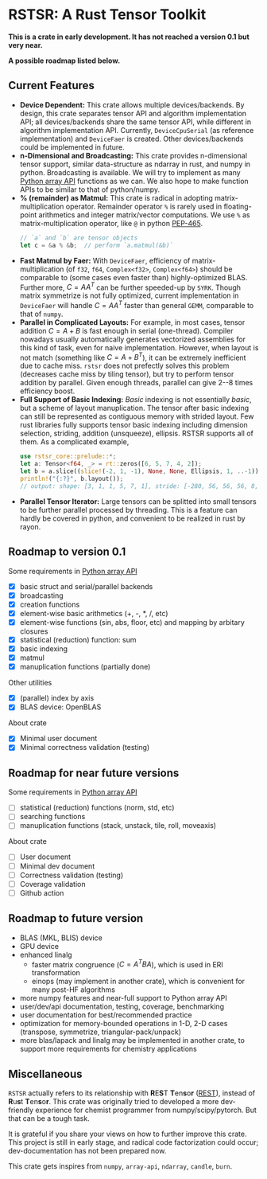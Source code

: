 # RSTSR: A Rust Tensor Toolkit

**This is a crate in early development. It has not reached a version 0.1 but very near.**

**A possible roadmap listed below.**

## Current Features

- **Device Dependent:** This crate allows multiple devices/backends. By design, this crate separates tensor API and algorithm implementation API; all devices/backends share the same tensor API, while different in algorithm implementation API. Currently, `DeviceCpuSerial` (as reference implementation) and `DeviceFaer` is created. Other devices/backends could be implemented in future.
- **n-Dimensional and Broadcasting:** This crate provides n-dimensional tensor support, similar data-structure as ndarray in rust, and numpy in python. Broadcasting is available. We will try to implement as many [Python array API](https://data-apis.org/array-api/latest/) functions as we can. We also hope to make function APIs to be similar to that of python/numpy.
- **% (remainder) as Matmul:** This crate is radical in adopting matrix-multiplication operator. Remainder operator `%` is rarely used in floating-point arithmetics and integer matrix/vector computations. We use `%` as matrix-multiplication operator, like `@` in python [PEP-465](https://peps.python.org/pep-0465/).
    ```rust
    // `a` and `b` are tensor objects
    let c = &a % &b;  // perform `a.matmul(&b)`
    ```
- **Fast Matmul by Faer:** With `DeviceFaer`, efficiency of matrix-multiplication (of `f32`, `f64`, `Complex<f32>`, `Complex<f64>`) should be comparable to (some cases even faster than) highly-optimized BLAS. Further more, $C = A A^T$ can be further speeded-up by `SYRK`. Though matrix symmetrize is not fully optimized, current implementation in `DeviceFaer` will handle $C = A A^T$ faster than general `GEMM`, comparable to that of `numpy`.
- **Parallel in Complicated Layouts:** For example, in most cases, tensor addition $C = A + B$ is fast enough in serial (one-thread). Compiler nowadays usually automatically generates vectorized assemblies for this kind of task, even for naive implementation. However, when layout is not match (something like $C = A + B^T$), it can be extremely inefficient due to cache miss. `rstsr` does not prefectly solves this problem (decreases cache miss by tiling tensor), but try to perform tensor addition by parallel. Given enough threads, parallel can give 2--8 times efficiency boost.
- **Full Support of Basic Indexing:** *Basic* indexing is not essentially *basic*, but a scheme of layout manuplication. The tensor after basic indexing can still be represented as contiguous memory with strided layout. Few rust libraries fully supports tensor basic indexing including dimension selection, striding, addition (unsqueeze), ellipsis. RSTSR supports all of them. As a complicated example,
    ```rust
    use rstsr_core::prelude::*;
    let a: Tensor<f64, _> = rt::zeros([6, 5, 7, 4, 2]);
    let b = a.slice((slice!(-2, 1, -1), None, None, Ellipsis, 1, ..-1));
    println!("{:?}", b.layout());
    // output: shape: [3, 1, 1, 5, 7, 1], stride: [-280, 56, 56, 56, 8, 1], offset: 1122
    ```
- **Parallel Tensor Iterator:** Large tensors can be splitted into small tensors to be further parallel processed by threading. This is a feature can hardly be covered in python, and convenient to be realized in rust by rayon.

## Roadmap to version 0.1

Some requirements in [Python array API](https://data-apis.org/array-api/latest/)

- [x] basic struct and serial/parallel backends
- [x] broadcasting
- [x] creation functions
- [x] element-wise basic arithmetics (+, -, *, /, etc)
- [x] element-wise functions (sin, abs, floor, etc) and mapping by arbitary closures
- [x] statistical (reduction) function: sum
- [x] basic indexing
- [x] matmul
- [x] manuplication functions (partially done)

Other utilities

- [x] (parallel) index by axis
- [x] BLAS device: OpenBLAS

About crate

- [x] Minimal user document
- [x] Minimal correctness validation (testing)

## Roadmap for near future versions

Some requirements in [Python array API](https://data-apis.org/array-api/latest/)

- [ ] statistical (reduction) functions (norm, std, etc)
- [ ] searching functions
- [ ] manuplication functions (stack, unstack, tile, roll, moveaxis)

About crate

- [ ] User document
- [ ] Minimal dev document
- [ ] Correctness validation (testing)
- [ ] Coverage validation
- [ ] Github action

## Roadmap to future version

- BLAS (MKL, BLIS) device
- GPU device
- enhanced linalg
    - faster matrix congruence ($C = A^T B A$), which is used in ERI transformation
    - einops (may implement in another crate), which is convenient for many post-HF algorithms
- more numpy features and near-full support to Python array API
- user/dev/api documentation, testing, coverage, benchmarking
- user documentation for best/recommended practice
- optimization for memory-bounded operations in 1-D, 2-D cases (transpose, symmetrize, triangular-pack/unpack)
- more blas/lapack and linalg may be implemented in another crate, to support more requirements for chemistry applications

## Miscellaneous

`RSTSR` actually refers to its relationship with **R**E**S**T **T**en**s**o**r** ([REST](https://github.com/igor-1982/rest)), instead of **R**u**s**t **T**en**s**o**r**. This crate was originally tried to developed a more dev-friendly experience for chemist programmer from numpy/scipy/pytorch. But that can be a tough task.

It is grateful if you share your views on how to further improve this crate. This project is still in early stage, and radical code factorization could occur; dev-documentation has not been prepared now.

This crate gets inspires from `numpy`, `array-api`, `ndarray`, `candle`, `burn`.
